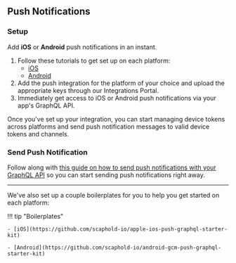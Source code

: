 ## Push Notifications

### Setup

Add **iOS** or **Android** push notifications in an instant.

1. Follow these tutorials to get set up on each platform:
    - [iOS](https://scaphold.io/community/blog/iOS-push-notifications-with-graphql/)
    - [Android](https://scaphold.io/community/blog/android-push-notifications-with-graphql/)
2. Add the push integration for the platform of your choice and upload the appropriate keys through our Integrations Portal.
3. Immediately get access to iOS or Android push notifications via your app's GraphQL API.

Once you've set up your integration, you can start managing device tokens across platforms and send push notification messages to valid device tokens and channels.

### Send Push Notification

Follow along with [this guide on how to send push notifications with your GraphQL API](https://scaphold.io/community/blog/send-push-notifications-scaphold-graphql/)
so you can start sending push notifications right away.

----

We've also set up a couple boilerplates for you to help you get started on each platform:

!!! tip "Boilerplates"

    - [iOS](https://github.com/scaphold-io/apple-ios-push-graphql-starter-kit)

    - [Android](https://github.com/scaphold-io/android-gcm-push-graphql-starter-kit)